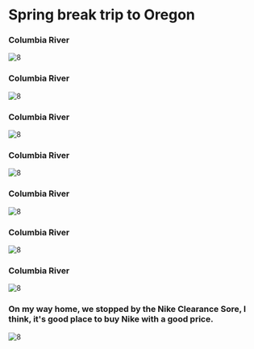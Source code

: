 # Spring break trip to Oregon

### Columbia River
<img class="w90percent" src="/images/201604_Oregon/30_20160401_093501.jpg" alt="8">

### Columbia River
<img class="w90percent" src="/images/201604_Oregon/30_20160401_124923.jpg" alt="8">

### Columbia River
<img class="w90percent" src="/images/201604_Oregon/30_20160401_130448.jpg" alt="8">

### Columbia River
<img class="w90percent" src="/images/201604_Oregon/30_20160401_142055.jpg" alt="8">

### Columbia River
<img class="w90percent" src="/images/201604_Oregon/30_20160401_144556.jpg" alt="8">

### Columbia River
<img class="w90percent" src="/images/201604_Oregon/30_20160401_161310.jpg" alt="8">

### Columbia River
<img class="w90percent" src="/images/201604_Oregon/30_20160401_161551.jpg" alt="8">

### On my way home, we stopped by the Nike Clearance Sore, I think, it's good place to buy Nike with a good price.
<img class="w90percent" src="/images/201604_Oregon/30_20160402_130359.jpg" alt="8">
